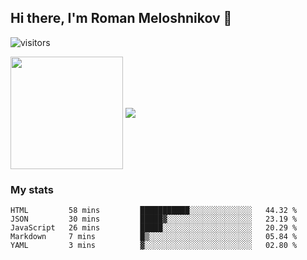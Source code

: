 ## Hi there, I'm Roman Meloshnikov 👋

![visitors](https://visitor-badge.glitch.me/badge?page_id=aldangold.id)

<!--
**Surtt/Surtt** is a ✨ _special_ ✨ repository because its `README.md` (this file) appears on your GitHub profile.

Here are some ideas to get you started:

- 🔭 I’m currently working on ...
- 🌱 I’m currently learning ...
- 👯 I’m looking to collaborate on ...
- 🤔 I’m looking for help with ...
- 💬 Ask me about ...
- 📫 How to reach me: ...
- 😄 Pronouns: ...
- ⚡ Fun fact: ...
-->

<span>
<a>
<img align="center" height="180em" src="https://github-readme-stats.vercel.app/api?username=aldangold&show_icons=true&hide_border=true&&count_private=true&include_all_commits=true" />
</a>
<a href="https://github.com/surtt/github-readme-stats">
<img align="center" src="https://github-readme-stats.vercel.app/api/top-langs/?username=aldangold&layout=compact&hide_border=true" />
</a>
</span>


### My stats
<!--START_SECTION:waka-->
```text
HTML         58 mins         ███████████░░░░░░░░░░░░░░   44.32 % 
JSON         30 mins         █████▓░░░░░░░░░░░░░░░░░░░   23.19 % 
JavaScript   26 mins         █████░░░░░░░░░░░░░░░░░░░░   20.29 % 
Markdown     7 mins          █▒░░░░░░░░░░░░░░░░░░░░░░░   05.84 % 
YAML         3 mins          ▓░░░░░░░░░░░░░░░░░░░░░░░░   02.80 % 
```
<!--END_SECTION:waka-->

